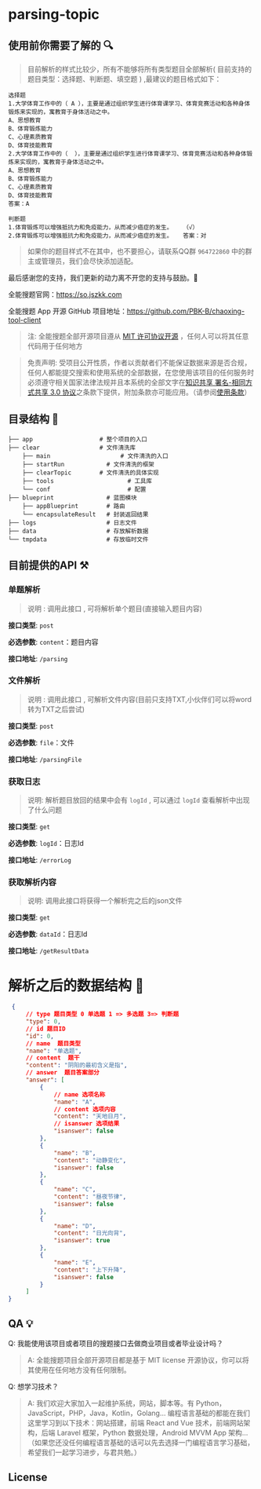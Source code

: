 ﻿# parsing-topic

## 使用前你需要了解的 🔍

> 目前解析的样式比较少，所有不能够将所有类型题目全部解析( 目前支持的题目类型：选择题、判断题、填空题 ) ,最建议的题目格式如下：

```
选择题
1.大学体育工作中的（ A ），主要是通过组织学生进行体育课学习、体育竞赛活动和各种身体锻炼来实现的，寓教育于身体活动之中。
A、思想教育  
B、体育锻炼能力   
C、心理素质教育    
D、体育技能教育
2.大学体育工作中的（  ），主要是通过组织学生进行体育课学习、体育竞赛活动和各种身体锻炼来实现的，寓教育于身体活动之中。
A、思想教育  
B、体育锻炼能力   
C、心理素质教育    
D、体育技能教育
答案：A

判断题
1.体育锻炼可以增强抵抗力和免疫能力，从而减少癌症的发生。	（√）
2.体育锻炼可以增强抵抗力和免疫能力，从而减少癌症的发生。	答案：对
```

>  如果你的题目样式不在其中，也不要担心，请联系QQ群 `964722860` 中的群主或管理员，我们会尽快添加适配。

最后感谢您的支持，我们更新的动力离不开您的支持与鼓励。🎉

全能搜题官网：<https://so.jszkk.com>

全能搜题 App 开源 GitHub 项目地址：<https://github.com/PBK-B/chaoxing-tool-client>

> 注: 全能搜题全部开源项目遵从 [MIT 许可协议开源](https://github.com/zmide/study.zmide.com/blob/main/LICENSE) ，任何人可以将其任意代码用于任何地方

> 免责声明: 受项目公开性质，作者以贡献者们不能保证数据来源是否合规，任何人都能提交搜索和使用系统的全部数据，在您使用该项目的任何服务时必须遵守相关国家法律法规并且本系统的全部文字在[知识共享 署名-相同方式共享 3.0 协议](https://creativecommons.org/licenses/by-sa/3.0/cn/deed.zh)之条款下提供，附加条款亦可能应用。（请参阅[使用条款](https://creativecommons.org/licenses/by-sa/3.0/cn/deed.zh)）

## 目录结构 🔧

```
├── app                	  # 整个项目的入口
├── clear              	  # 文件清洗库
  	├── main		   		    # 文件清洗的入口
  	├── startRun	   	    # 文件清洗的框架
  	├── clearTopic	      # 文件清洗的具体实现
  	├── tools		   		      # 工具库
  	└── conf		   		      # 配置
├── blueprint          		# 蓝图模块
    ├── appBlueprint   		# 路由
    └── encapsulateResult   # 封装返回结果
├── logs					# 日志文件
├── data					# 存放解析数据
└── tmpdata					# 存放临时文件
```

## 目前提供的API ⚒️

### 单题解析

> 说明 : 调用此接口 , 可将解析单个题目(直接输入题目内容)

**接口类型**:	`post`

**必选参数**:	`content`：题目内容

**接口地址**:	`/parsing`



### 文件解析

> 说明 : 调用此接口 , 可解析文件内容(目前只支持TXT,小伙伴们可以将word转为TXT之后尝试)

**接口类型**:	`post`

**必选参数**:	`file`：文件

**接口地址**:	`/parsingFile`



### 获取日志

>  说明:  解析题目放回的结果中会有 `logId` , 可以通过 `logId` 查看解析中出现了什么问题

**接口类型**:	`get`

**必选参数**:	`logId`：日志Id

**接口地址**:	`/errorLog`



### 获取解析内容

>  说明:  调用此接口将获得一个解析完之后的json文件

**接口类型**:	`get`

**必选参数**:	`dataId`：日志Id

**接口地址**:	`/getResultData`



# 解析之后的数据结构 🎉

```json
 {
     // type 题目类型 0 单选题 1 => 多选题 3=> 判断题
     "type": 0,
     // id 题目ID
     "id": 0,
     // name  题目类型
     "name": "单选题",
     // content  题干
     "content": "阴阳的最初含义是指",
     // answer  题目答案部分
     "answer": [
         {
             // name 选项名称
             "name": "A",
             // content 选项内容
             "content": "天地日月",
             // isanswer 选项结果
             "isanswer": false
         },
         {
             "name": "B",
             "content": "动静变化",
             "isanswer": false
         },
         {
             "name": "C",
             "content": "昼夜节律",
             "isanswer": false
         },
         {
             "name": "D",
             "content": "日光向背",
             "isanswer": true
         },
         {
             "name": "E",
             "content": "上下升降",
             "isanswer": false
         }
     ]
}
```




## QA 💡

Q: 我能使用该项目或者项目的搜题接口去做商业项目或者毕业设计吗？

> A: 全能搜题项目全部开源项目都是基于 MIT license 开源协议，你可以将其使用在任何地方没有任何限制。

Q: 想学习技术？

> A: 我们欢迎大家加入一起维护系统，网站，脚本等。有 Python，JavaScript，PHP，Java，Kotlin，Golang… 编程语言基础的都能在我们这里学习到以下技术：网站搭建，前端 React and Vue 技术，前端网站架构，后端 Laravel 框架，Python 数据处理，Android MVVM App 架构…（如果您还没任何编程语言基础的话可以先去选择一门编程语言学习基础，希望我们一起学习进步，与君共勉。）

## License
